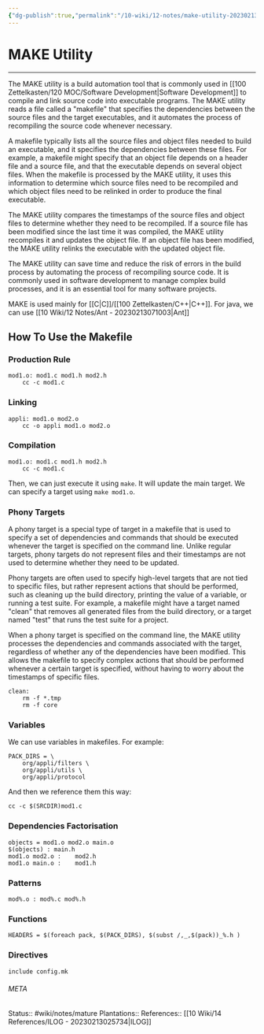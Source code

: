 ```yaml
---
{"dg-publish":true,"permalink":"/10-wiki/12-notes/make-utility-20230213064111/"}
---
```


# MAKE Utility
---
The MAKE utility is a build automation tool that is commonly used in [[100 Zettelkasten/120 MOC/Software Development\|Software Development]] to compile and link source code into executable programs. The MAKE utility reads a file called a "makefile" that specifies the dependencies between the source files and the target executables, and it automates the process of recompiling the source code whenever necessary.

A makefile typically lists all the source files and object files needed to build an executable, and it specifies the dependencies between these files. For example, a makefile might specify that an object file depends on a header file and a source file, and that the executable depends on several object files. When the makefile is processed by the MAKE utility, it uses this information to determine which source files need to be recompiled and which object files need to be relinked in order to produce the final executable.

The MAKE utility compares the timestamps of the source files and object files to determine whether they need to be recompiled. If a source file has been modified since the last time it was compiled, the MAKE utility recompiles it and updates the object file. If an object file has been modified, the MAKE utility relinks the executable with the updated object file.

The MAKE utility can save time and reduce the risk of errors in the build process by automating the process of recompiling source code. It is commonly used in software development to manage complex build processes, and it is an essential tool for many software projects.

MAKE is used mainly for [[C\|C]]/[[100 Zettelkasten/C++\|C++]]. For java, we can use [[10 Wiki/12 Notes/Ant - 20230213071003\|Ant]]

## How To Use the Makefile

### Production Rule
``` 
mod1.o: mod1.c mod1.h mod2.h  
	cc -c mod1.c
```

### Linking
```
appli: mod1.o mod2.o
	cc -o appli mod1.o mod2.o
```

### Compilation
```
mod1.o: mod1.c mod1.h mod2.h
	cc -c mod1.c
```

Then, we can just execute it using `make`. It will update the main target. We can specify a target using `make mod1.o`.

### Phony Targets
A phony target is a special type of target in a makefile that is used to specify a set of dependencies and commands that should be executed whenever the target is specified on the command line. Unlike regular targets, phony targets do not represent files and their timestamps are not used to determine whether they need to be updated.

Phony targets are often used to specify high-level targets that are not tied to specific files, but rather represent actions that should be performed, such as cleaning up the build directory, printing the value of a variable, or running a test suite. For example, a makefile might have a target named "clean" that removes all generated files from the build directory, or a target named "test" that runs the test suite for a project.

When a phony target is specified on the command line, the MAKE utility processes the dependencies and commands associated with the target, regardless of whether any of the dependencies have been modified. This allows the makefile to specify complex actions that should be performed whenever a certain target is specified, without having to worry about the timestamps of specific files.

```
clean:  
	rm -f *.tmp  
    rm -f core
```

### Variables
We can use variables in makefiles. For example:
```
PACK_DIRS = \  
    org/appli/filters \  
    org/appli/utils \  
    org/appli/protocol
```

And then we reference them this way:
```
cc -c $(SRCDIR)mod1.c
```

### Dependencies Factorisation
```
objects = mod1.o mod2.o main.o  
$(objects) : main.h  
mod1.o mod2.o :    mod2.h  
mod1.o main.o :    mod1.h
```

### Patterns
```
mod%.o : mod%.c mod%.h
```

### Functions
```
HEADERS = $(foreach pack, $(PACK_DIRS), $(subst /,_,$(pack))_%.h )
```

### Directives
```
include config.mk
```



###### META
Status:: #wiki/notes/mature 
Plantations:: 
References:: [[10 Wiki/14 References/ILOG - 20230213025734\|ILOG]]
